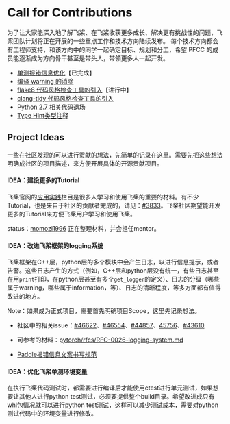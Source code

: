 # Call for Contributions

为了让大家能深入地了解飞桨、在飞桨收获更多成长、解决更有挑战性的问题，飞桨团队计划将正在开展的一些重点工作和技术方向陆续发布。
每个技术方向都会有工程师支持，和该方向中的同学一起确定目标、规划和分工，希望 PFCC 的成员能逐渐成为方向骨干甚至是带头人，带领更多人一起开发。

- [单测报错信息优化](code_style_improvement_for_unittest.md)【已完成】
- [编译 warning 的消除](code_style_compiler_warning.md)
- [flake8 代码风格检查工具的引入](code_style_flake8.md)【进行中】
- [clang-tidy 代码风格检查工具的引入](code_style_clang_tidy.md)
- [Python 2.7 相关代码退场](legacy_python2.md)
- [Type Hint类型注释](type_hint.md)


## Project Ideas

一些在社区发现的可以进行贡献的想法，先简单的记录在这里。需要先把这些想法明确成社区的项目描述，来方便开展具体的开源贡献项目。


#### IDEA：建设更多的Tutorial

飞桨官网的[应用实践](https://www.paddlepaddle.org.cn/documentation/docs/zh/practices/index_cn.html)栏目是很多人学习和使用飞桨的重要的材料。有不少Tutorial，也是来自于社区的贡献者完成的，请见：[#3833](https://github.com/PaddlePaddle/docs/issues/3833)。飞桨社区期望能开发更多的Tutorial来方便飞桨用户学习和使用飞桨。

status：[momozi1996](https://github.com/momozi1996) 正在整理材料，并会担任mentor。

#### IDEA：改进飞桨框架的logging系统

飞桨框架在C++层，python层的多个模块中会产生日志，以进行信息提示，或者告警。这些日志产生的方式（例如，C++层和python层没有统一，有些日志甚至在用`print`打印，在python层甚至有多个`get_logger`的定义）、日志的分级（哪些属于warning，哪些属于information，等）、日志的清晰程度，等多方面都有值得改进的地方。

Note：如果成为正式项目，需要首先明确项目Scope，这里先记录想法。

- 社区中的相关issue：[#46622](https://github.com/PaddlePaddle/Paddle/issues/46622)、[#46554](https://github.com/PaddlePaddle/Paddle/pull/46554#pullrequestreview-1122960171)、[#44857](https://github.com/PaddlePaddle/Paddle/pull/44857)、[45756](https://github.com/PaddlePaddle/Paddle/issues/45756)、[#43610](https://github.com/PaddlePaddle/Paddle/issues/43610)

- 可参考的材料：[pytorch/rfcs/RFC-0026-logging-system.md](https://github.com/pytorch/rfcs/blob/4b75803bf90c16b0120787fa0557bfe79ace1ef3/RFC-0026-logging-system.md)
- [Paddle报错信息文案书写规范](https://github.com/PaddlePaddle/Paddle/wiki/Paddle-Error-Message-Writing-Specification)

#### IDEA：优化飞桨单测环境变量

在执行飞桨代码测试时，都需要进行编译后才能使用ctest进行单元测试，如果想要让其他人进行python test测试，必须要提供整个build目录。希望改进成只有whl包情况就可以进行python test测试，这样可以减少测试成本，需要对python测试代码中的环境变量进行修改。

